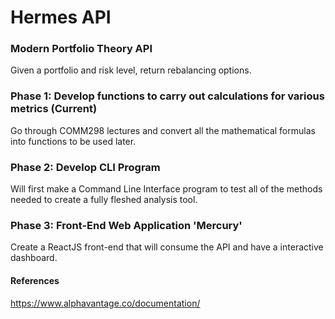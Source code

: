 # Hermes API
### Modern Portfolio Theory API
Given a portfolio and risk level, return rebalancing options.

### Phase 1: Develop functions to carry out calculations for various metrics (Current)
Go through COMM298 lectures and convert all the mathematical formulas into functions to be used later.

### Phase 2: Develop CLI Program
Will first make a Command Line Interface program to test all of the methods needed to create a fully fleshed analysis tool.

### Phase 3: Front-End Web Application 'Mercury'
Create a ReactJS front-end that will consume the API and have a interactive dashboard.

#### References
https://www.alphavantage.co/documentation/